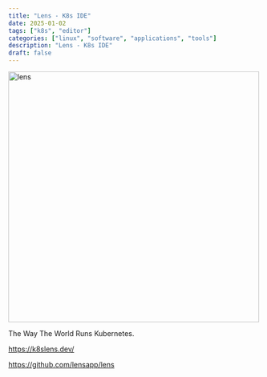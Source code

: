 ```yaml
---
title: "Lens - K8s IDE"
date: 2025-01-02
tags: ["k8s", "editor"]
categories: ["linux", "software", "applications", "tools"]
description: "Lens - K8s IDE"
draft: false
---
```


<img src="https://k8slens.dev/_next/image?url=https%3A%2F%2Fcdn.sanity.io%2Fimages%2F67awagrd%2Fproduction%2Fe345de5fb756590c2c60ef75413579b82cc718b2-1792x1024.png&w=1080&q=90" alt="lens" width="500px" height="500px">

The Way The World Runs Kubernetes.

https://k8slens.dev/

https://github.com/lensapp/lens